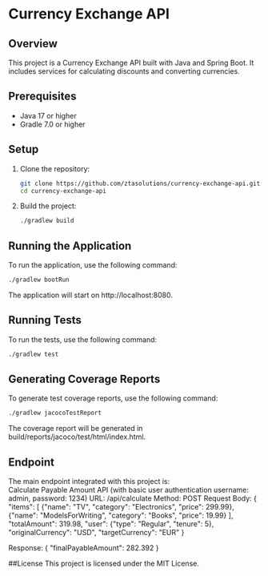 # Currency Exchange API

## Overview
This project is a Currency Exchange API built with Java and Spring Boot. It includes services for calculating discounts and converting currencies.

## Prerequisites
- Java 17 or higher
- Gradle 7.0 or higher

## Setup
1. Clone the repository:
    ```sh
    git clone https://github.com/ztasolutions/currency-exchange-api.git
    cd currency-exchange-api
    ```

2. Build the project:
    ```sh
    ./gradlew build
    ```

## Running the Application
To run the application, use the following command:
```sh
./gradlew bootRun
```

The application will start on http://localhost:8080.
## Running Tests
To run the tests, use the following command:
```sh
./gradlew test
```

## Generating Coverage Reports
To generate test coverage reports, use the following command:

```sh
./gradlew jacocoTestReport
```

The coverage report will be generated in build/reports/jacoco/test/html/index.html.


## Endpoint
The main endpoint integrated with this project is:  
Calculate Payable Amount API (with basic user authentication username: admin, password: 1234)
URL: /api/calculate
Method: POST
Request Body:
{
"items": [
{"name": "TV", "category": "Electronics", "price": 299.99},
{"name": "ModelsForWriting", "category": "Books", "price": 19.99}
],
"totalAmount": 319.98,
"user": {"type": "Regular", "tenure": 5},
"originalCurrency": "USD",
"targetCurrency": "EUR"
}


Response:
{
"finalPayableAmount": 282.392
}


##License
This project is licensed under the MIT License.